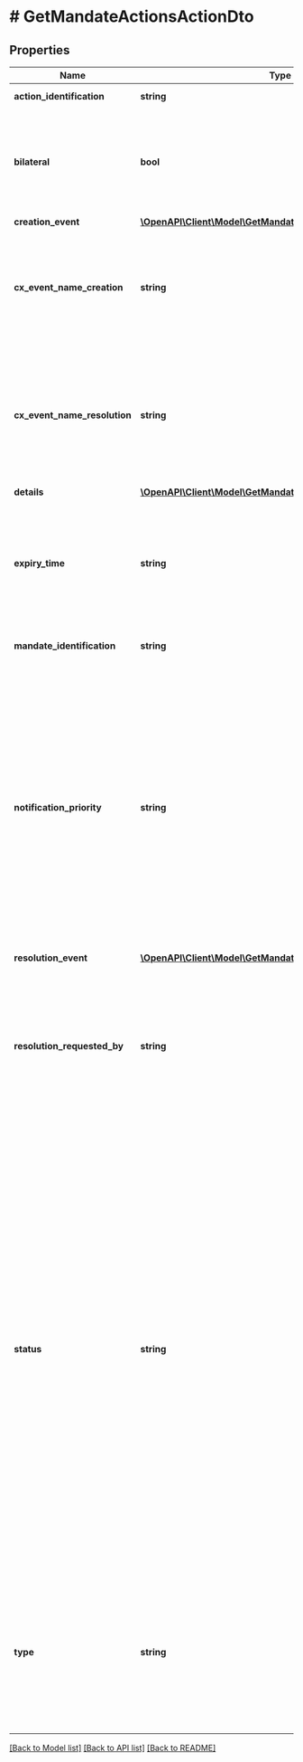 # # GetMandateActionsActionDto

## Properties

Name | Type | Description | Notes
------------ | ------------- | ------------- | -------------
**action_identification** | **string** | ID of the action performed. |
**bilateral** | **bool** | Boolean flag indicating if the action was created as bilateral or unilateral. This will only be present for mandate creation and amendment actions. | [optional]
**creation_event** | [**\OpenAPI\Client\Model\GetMandateActionsCreationEventDto**](GetMandateActionsCreationEventDto.md) |  |
**cx_event_name_creation** | **string** | Display value as defined for Mandate creation event. Examples - Payment agreement Received or Updated payment terms received or Transfer Initiated. | [optional]
**cx_event_name_resolution** | **string** | Display value as defined for Mandate resolution event. Examples - Payment agreement Declined or Updated payment terms authorised or Transfer Completed | [optional]
**details** | [**\OpenAPI\Client\Model\GetMandateActionsDetailsDto**](GetMandateActionsDetailsDto.md) |  | [optional]
**expiry_time** | **string** | For a bilateral mandate creation or amendment action, or for a porting action, this will contain the timestamp at which the action will expire if no resolution is provided. | [optional]
**mandate_identification** | **string** | ID of the mandate affected by the action. |
**notification_priority** | **string** | Notification priority provided by the initiator of the action. * **NORMAL**: Notification priority indicating that the sending participant requires               a synchronous response to their request. Attended mode of operation. * **UNATTENDED**: Notification priority indicating that the sending participant requires               an asynchronous response to their request. Unattended mode of operation. |
**resolution_event** | [**\OpenAPI\Client\Model\GetMandateActionsResolutionEventDto**](GetMandateActionsResolutionEventDto.md) |  | [optional]
**resolution_requested_by** | **string** | Optional time used to indicate by when resolution of a bilateral action is requested from the other party to the mandate. This time is for informational purposes only and does not affect the expiry time imposed by the MMS. | [optional]
**status** | **string** | Status of the action performed on the mandate. Enumeration of the states that a mandate action can have: * **COMPLETED**: This status represents the following situations:             * A bilateral action that has been confirmed.             * A unilateral action has been performed.             * A port that has been finalised. * **DECLINED**: Action has been declined. * **PENDING**: This status represents the following situations:             * A bilateral action that is waiting to be confirmed.             * A porting action that has been initiated and is waiting to be finalised. * **RECALLED**: Action has been recalled. * **TIMED_OUT**: TimedOut - Action was created bilaterally and has now timed out. |
**type** | **string** | Type of action performed on the mandate. Enumeration of all mandate action types: * **AMEND**: Mandate amendment. * **CREATE**: Mandate creation. * **PORT**: Mandate porting. * **STATUS_CHANGE**: Mandate status change. |

[[Back to Model list]](../../README.md#models) [[Back to API list]](../../README.md#endpoints) [[Back to README]](../../README.md)
